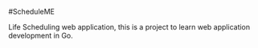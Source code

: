 #ScheduleME

Life Scheduling web application, this is a project to learn web application development in Go.
